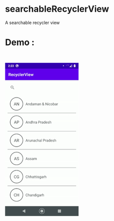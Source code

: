 # searchableRecyclerView
A searchable recycler view
<br/>
# Demo : 
<br/>

![Demo gif](https://github.com/svvashishtha/searchableRecyclerView/blob/master/searchable%20recyclerview.gif)
